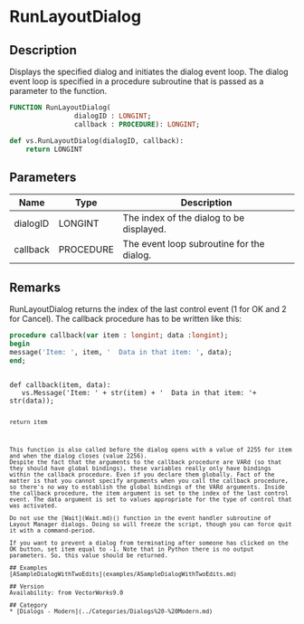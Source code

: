 # RunLayoutDialog

## Description
Displays the specified dialog and initiates the dialog event loop. The dialog event loop is specified in a procedure subroutine that is passed as a parameter to the function.

```pascal
FUNCTION RunLayoutDialog(
				dialogID : LONGINT;
				callback : PROCEDURE): LONGINT;
```

```python
def vs.RunLayoutDialog(dialogID, callback):
    return LONGINT
```

## Parameters
|Name|Type|Description|
|---|---|---|
|dialogID|LONGINT|The index of the dialog to be displayed.|
|callback|PROCEDURE|The event loop subroutine for the dialog.|

## Remarks
RunLayoutDialog returns the index of the last control event (1 for OK and 2 for Cancel). The callback procedure has to be written like this:

```pascal
procedure callback(var item : longint; data :longint);
begin
message('Item: ', item, '  Data in that item: ', data);
end;
```

<code lang="py">
def callback(item, data):
   vs.Message('Item: ' + str(item) + '  Data in that item: '+ str(data));
	
    return item 
```
This function is also called before the dialog opens with a value of 2255 for item
and when the dialog closes (value 2256). 
Despite the fact that the arguments to the callback procedure are VARd (so that they should have global bindings), these variables really only have bindings within the callback procedure. Even if you declare them globally. Fact of the matter is that you cannot specify arguments when you call the callback procedure, so there's no way to establish the global bindings of the VARd arguments. Inside the callback procedure, the item argument is set to the index of the last control event. The data argument is set to values appropriate for the type of control that was activated.

Do not use the [Wait](Wait.md)() function in the event handler subroutine of Layout Manager dialogs. Doing so will freeze the script, though you can force quit it with a command-period.

If you want to prevent a dialog from terminating after someone has clicked on the OK button, set item equal to -1. Note that in Python there is no output parameters. So, this value should be returned.

## Examples
[ASampleDialogWithTwoEdits](examples/ASampleDialogWithTwoEdits.md)

## Version
Availability: from VectorWorks9.0

## Category
* [Dialogs - Modern](../Categories/Dialogs%20-%20Modern.md)

